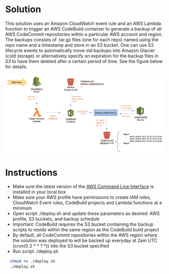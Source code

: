 
# Solution

This solution uses an Amazon CloudWatch event rule and an AWS Lambda function to trigger an AWS CodeBuild container to generate a backup of all AWS CodeCommit repositories within a particular AWS account and region. The backups consists of .tar.gz files (one for each repo) named using the repo name and a timestamp and store in an S3 bucket. One can use S3 lifecycle events to automatically move old backups into Amazon Glacier (cold storage) or alternatively specify an expiration for the backup files in S3 to have them deleted after a certain period of time. See the figure below for details.

![approach-overview](codecommit_backup_approach.png)

# Instructions

* Make sure the latest version of the [AWS Command Line Interface](http://docs.aws.amazon.com/cli/latest/userguide/installing.html) is installed in your local box
* Make sure your AWS profile have permissions to create IAM roles, CloudWatch Event rules, CodeBuild projects and Lambda functions at a minimum
* Open script ./deploy.sh and update these parameters as desired: AWS profile, S3 buckets, and backup schedule 
* Important: CodeBuild requires the S3 bucket containing the backup scripts to reside within the same region as the CodeBuild build project
* By default, all CodeCommit repositories within the AWS region where the solution was deployed to will be backed up everyday at 2am UTC (cron(0 2 * * ? *)) into the S3 bucket specified
* Run script ./deploy.sh

```bash
  chmod +x ./deploy.sh
  ./deploy.sh
```


